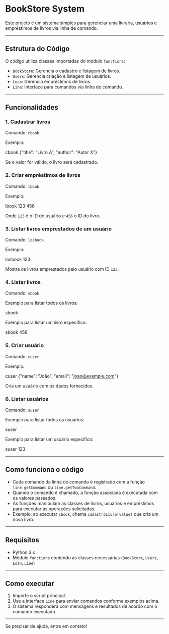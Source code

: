 


# BookStore System

Este projeto é um sistema simples para gerenciar uma livraria, usuários e empréstimos de livros via linha de comando.

---

## Estrutura do Código

O código utiliza classes importadas do módulo `functions`:

- `BookStore`: Gerencia o cadastro e listagem de livros.
- `Users`: Gerencia criação e listagem de usuários.
- `Loan`: Gerencia empréstimos de livros.
- `Line`: Interface para comandos via linha de comando.

---

## Funcionalidades

### 1. Cadastrar livros

Comando: `cbook`

Exemplo:


cbook {"title": "Livro A", "author": "Autor X"}



Se o valor for válido, o livro será cadastrado.

### 2. Criar empréstimos de livros

Comando: `lbook`

Exemplo:


lbook 123 456



Onde `123` é o ID do usuário e `456` o ID do livro.

### 3. Listar livros emprestados de um usuário

Comando: `losbook`

Exemplo:


losbook 123



Mostra os livros emprestados pelo usuário com ID `123`.

### 4. Listar livros

Comando: `sbook`

Exemplo para listar todos os livros:


sbook



Exemplo para listar um livro específico:


sbook 456



### 5. Criar usuário

Comando: `cuser`

Exemplo:


cuser {"name": "João", "email": "[joao@example.com](mailto:joao@example.com)"}



Cria um usuário com os dados fornecidos.

### 6. Listar usuários

Comando: `suser`

Exemplo para listar todos os usuários:


suser



Exemplo para listar um usuário específico:


suser 123



---

## Como funciona o código

- Cada comando da linha de comando é registrado com a função `line.getCommand` ou `line.getTwoCommand`.
- Quando o comando é chamado, a função associada é executada com os valores passados.
- As funções manipulam as classes de livros, usuários e empréstimos para executar as operações solicitadas.
- Exemplo: ao executar `cbook`, chama `cadastroLivro(value)` que cria um novo livro.

---

## Requisitos

- Python 3.x
- Módulo `functions` contendo as classes necessárias (`BookStore`, `Users`, `Loan`, `Line`)

---

## Como executar

1. Importe o script principal.
2. Use a interface `Line` para enviar comandos conforme exemplos acima.
3. O sistema responderá com mensagens e resultados de acordo com o comando executado.

---

Se precisar de ajuda, entre em contato!



